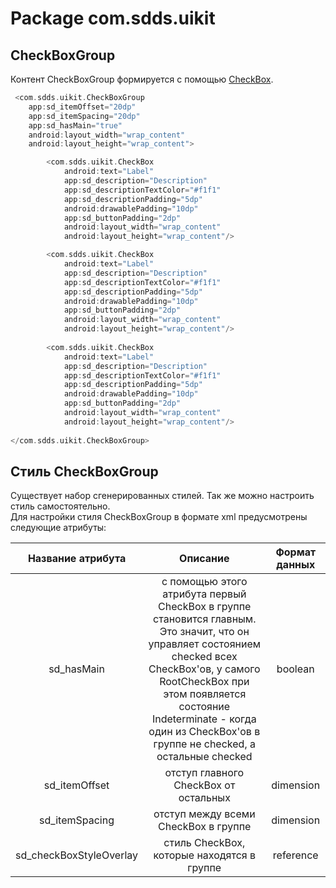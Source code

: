 # Package com.sdds.uikit

## CheckBoxGroup

Контент CheckBoxGroup формируется с помощью [CheckBox](./CheckBoxUsage.md#checkbox).

```kotlin
 <com.sdds.uikit.CheckBoxGroup
    app:sd_itemOffset="20dp"
    app:sd_itemSpacing="20dp"
    app:sd_hasMain="true"
    android:layout_width="wrap_content"
    android:layout_height="wrap_content">

        <com.sdds.uikit.CheckBox
            android:text="Label"
            app:sd_description="Description"
            app:sd_descriptionTextColor="#f1f1"
            app:sd_descriptionPadding="5dp"
            android:drawablePadding="10dp"
            app:sd_buttonPadding="2dp"
            android:layout_width="wrap_content"
            android:layout_height="wrap_content"/>

        <com.sdds.uikit.CheckBox
            android:text="Label"
            app:sd_description="Description"
            app:sd_descriptionTextColor="#f1f1"
            app:sd_descriptionPadding="5dp"
            android:drawablePadding="10dp"
            app:sd_buttonPadding="2dp"
            android:layout_width="wrap_content"
            android:layout_height="wrap_content"/>
        
        <com.sdds.uikit.CheckBox
            android:text="Label"
            app:sd_description="Description"
            app:sd_descriptionTextColor="#f1f1"
            app:sd_descriptionPadding="5dp"
            android:drawablePadding="10dp"
            app:sd_buttonPadding="2dp"
            android:layout_width="wrap_content"
            android:layout_height="wrap_content"/>
        
</com.sdds.uikit.CheckBoxGroup>
```

## Стиль CheckBoxGroup

Существует набор сгенерированных стилей. Так же можно настроить стиль самостоятельно.  
Для настройки стиля CheckBoxGroup в формате xml предусмотрены следующие атрибуты:

|Название атрибута|Описание|Формат данных|
|:-:|:-:|:-:|
|sd_hasMain|с помощью этого атрибута первый CheckBox в группе становится главным. Это значит, что он управляет состоянием checked всех CheckBox'ов, у самого RootCheckBox при этом появляется состояние Indeterminate - когда один из CheckBox'ов в группе не checked, а остальные checked|boolean|
|sd_itemOffset|отступ главного CheckBox от остальных|dimension|
|sd_itemSpacing|отступ между всеми CheckBox в группе|dimension|
|sd_checkBoxStyleOverlay|стиль CheckBox, которые находятся в группе|reference|
